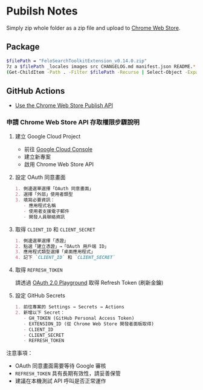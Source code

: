 # Pubilsh Notes

Simply zip whole folder as a zip file and upload to [Chrome Web Store](https://chrome.google.com/webstore/devconsole/1493e0a9-a65c-4e31-aefb-d9f27e0d8026/nkeadnckjdandlphpaniomonofdhlanb/edit/package).

## Package

```sh
$filePath = "FeloSearchToolkitExtension_v0.14.0.zip"
7z a $filePath _locales images src CHANGELOG.md manifest.json README.*
(Get-ChildItem -Path . -Filter $filePath -Recurse | Select-Object -ExpandProperty FullName) | Set-Clipboard
```

## GitHub Actions

* [Use the Chrome Web Store Publish API](https://developer.chrome.com/docs/webstore/using-api)

### 申請 Chrome Web Store API 存取權限步驟說明

1. 建立 Google Cloud Project

   * 前往 [Google Cloud Console](https://console.cloud.google.com/)
   * 建立新專案
   * 啟用 Chrome Web Store API

2. 設定 OAuth 同意畫面

   ```markdown
   1. 側邊選單選擇「OAuth 同意畫面」
   2. 選擇「外部」使用者類型
   3. 填寫必要資訊：
      - 應用程式名稱
      - 使用者支援電子郵件
      - 開發人員聯絡資訊
   ```

3. 取得 `CLIENT_ID` 和 `CLIENT_SECRET`

   ```markdown
   1. 側邊選單選擇「憑證」
   2. 點選「建立憑證」→「OAuth 用戶端 ID」
   3. 應用程式類型選擇「桌面應用程式」
   4. 記下 `CLIENT_ID` 和 `CLIENT_SECRET`
   ```

4. 取得 `REFRESH_TOKEN`

   請透過 [OAuth 2.0 Playground](https://developers.google.com/oauthplayground/) 取得 Refresh Token (刷新金鑰)

5. 設定 GitHub Secrets

   ```markdown
   1. 前往專案的 Settings → Secrets → Actions
   2. 新增以下 Secret：
      - GH_TOKEN (GitHub Personal Access Token)
      - EXTENSION_ID (從 Chrome Web Store 開發者面板取得)
      - CLIENT_ID
      - CLIENT_SECRET
      - REFRESH_TOKEN
   ```

注意事項：

* OAuth 同意畫面需要等待 Google 審核
* `REFRESH_TOKEN` 具有長期有效性，請妥善保管
* 建議在本機測試 API 呼叫是否正常運作